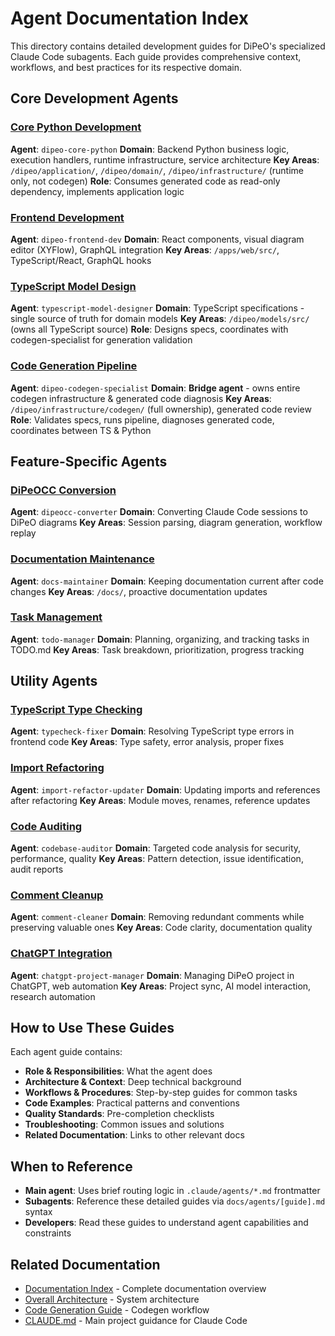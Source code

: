 # Agent Documentation Index

This directory contains detailed development guides for DiPeO's specialized Claude Code subagents. Each guide provides comprehensive context, workflows, and best practices for its respective domain.

## Core Development Agents

### [Core Python Development](core-python-development.md)
**Agent**: `dipeo-core-python`
**Domain**: Backend Python business logic, execution handlers, runtime infrastructure, service architecture
**Key Areas**: `/dipeo/application/`, `/dipeo/domain/`, `/dipeo/infrastructure/` (runtime only, not codegen)
**Role**: Consumes generated code as read-only dependency, implements application logic

### [Frontend Development](frontend-development.md)
**Agent**: `dipeo-frontend-dev`
**Domain**: React components, visual diagram editor (XYFlow), GraphQL integration
**Key Areas**: `/apps/web/src/`, TypeScript/React, GraphQL hooks

### [TypeScript Model Design](typescript-model-design.md)
**Agent**: `typescript-model-designer`
**Domain**: TypeScript specifications - single source of truth for domain models
**Key Areas**: `/dipeo/models/src/` (owns all TypeScript source)
**Role**: Designs specs, coordinates with codegen-specialist for generation validation

### [Code Generation Pipeline](codegen-pipeline.md)
**Agent**: `dipeo-codegen-specialist`
**Domain**: **Bridge agent** - owns entire codegen infrastructure & generated code diagnosis
**Key Areas**: `/dipeo/infrastructure/codegen/` (full ownership), generated code review
**Role**: Validates specs, runs pipeline, diagnoses generated code, coordinates between TS & Python

## Feature-Specific Agents

### [DiPeOCC Conversion](dipeocc-conversion.md)
**Agent**: `dipeocc-converter`
**Domain**: Converting Claude Code sessions to DiPeO diagrams
**Key Areas**: Session parsing, diagram generation, workflow replay

### [Documentation Maintenance](documentation-maintenance.md)
**Agent**: `docs-maintainer`
**Domain**: Keeping documentation current after code changes
**Key Areas**: `/docs/`, proactive documentation updates

### [Task Management](task-management.md)
**Agent**: `todo-manager`
**Domain**: Planning, organizing, and tracking tasks in TODO.md
**Key Areas**: Task breakdown, prioritization, progress tracking

## Utility Agents

### [TypeScript Type Checking](typecheck-fixing.md)
**Agent**: `typecheck-fixer`
**Domain**: Resolving TypeScript type errors in frontend code
**Key Areas**: Type safety, error analysis, proper fixes

### [Import Refactoring](import-refactoring.md)
**Agent**: `import-refactor-updater`
**Domain**: Updating imports and references after refactoring
**Key Areas**: Module moves, renames, reference updates

### [Code Auditing](code-auditing.md)
**Agent**: `codebase-auditor`
**Domain**: Targeted code analysis for security, performance, quality
**Key Areas**: Pattern detection, issue identification, audit reports

### [Comment Cleanup](comment-cleanup.md)
**Agent**: `comment-cleaner`
**Domain**: Removing redundant comments while preserving valuable ones
**Key Areas**: Code clarity, documentation quality

### [ChatGPT Integration](chatgpt-integration.md)
**Agent**: `chatgpt-project-manager`
**Domain**: Managing DiPeO project in ChatGPT, web automation
**Key Areas**: Project sync, AI model interaction, research automation

## How to Use These Guides

Each agent guide contains:
- **Role & Responsibilities**: What the agent does
- **Architecture & Context**: Deep technical background
- **Workflows & Procedures**: Step-by-step guides for common tasks
- **Code Examples**: Practical patterns and conventions
- **Quality Standards**: Pre-completion checklists
- **Troubleshooting**: Common issues and solutions
- **Related Documentation**: Links to other relevant docs

## When to Reference

- **Main agent**: Uses brief routing logic in `.claude/agents/*.md` frontmatter
- **Subagents**: Reference these detailed guides via `docs/agents/[guide].md` syntax
- **Developers**: Read these guides to understand agent capabilities and constraints

## Related Documentation

- [Documentation Index](../index.md) - Complete documentation overview
- [Overall Architecture](../architecture/overall_architecture.md) - System architecture
- [Code Generation Guide](../projects/code-generation-guide.md) - Codegen workflow
- [CLAUDE.md](../../CLAUDE.md) - Main project guidance for Claude Code
